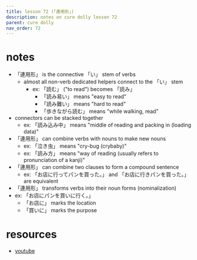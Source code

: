 ```yaml
---
title: lesson 72 (「連用形」)
description: notes on cure dolly lesson 72
parent: cure dolly
nav_order: 72
---
```

# notes
- 「連用形」 is the connective 「い」 stem of verbs
	- almost all non-verb dedicated helpers connect to the 「い」 stem
		- ex: 「読む」 ("to read") becomes 「読み」
			- 「読み易い」 means "easy to read"
			- 「読み難い」 means "hard to read"
			- 「歩きながら読む」 means "while walking, read"
- connectors can be stacked together
	- ex: 「読み込み中」 means "middle of reading and packing in (loading data)"
- 「連用形」 can combine verbs with nouns to make new nouns
	- ex: 「泣き虫」 means "cry-bug (crybaby)"
	- ex: 「読み方」 means "way of reading (usually refers to pronunciation of a kanji)"
- 「連用形」 can combine two clauses to form a compound sentence
	- ex: 「お店に行ってパンを買った。」 and 「お店に行きパンを買った。」 are equivalent
- 「連用形」 transforms verbs into their noun forms (nominalization)
- ex: 「お店にパンを買いに行く。」
	- 「お店に」 marks the location
	- 「買いに」 marks the purpose
# resources
- [youtube](https://www.youtube.com/watch?v=_qj9ZkAC2tE)